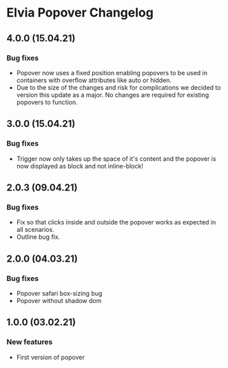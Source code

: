 # Elvia Popover Changelog

## 4.0.0 (15.04.21)

### Bug fixes

- Popover now uses a fixed position enabling popovers to be used in containers with overflow attributes like
  auto or hidden.
- Due to the size of the changes and risk for complications we decided to version this update as a major. No
  changes are required for existing popovers to function.

## 3.0.0 (15.04.21)

### Bug fixes

- Trigger now only takes up the space of it's content and the popover is now displayed as block and not
  inline-block!

## 2.0.3 (09.04.21)

### Bug fixes

- Fix so that clicks inside and outside the popover works as expected in all scenarios.
- Outline bug fix.

## 2.0.0 (04.03.21)

### Bug fixes

- Popover safari box-sizing bug
- Popover without shadow dom

## 1.0.0 (03.02.21)

### New features

- First version of popover
